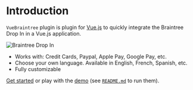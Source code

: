 # Introduction


`VueBraintree` plugin is plugin for [Vue.js](http://vuejs.org) to quickly integrate the Braintree Drop In in a Vue.js application.

![Braintree Drop In](https://developers.braintreepayments.com/img/developers/client-sdk-drop-in-web.png)

- Works with: Credit Cards, Paypal, Apple Pay, Google Pay, etc.
- Choose your own language. Available in English, French, Spanish, etc.
- Fully customizable 

[Get started](./started/) or play with the [demo](https://github.com/francoislevesque/vue-braintree/tree/dev/demo) (see [`README.md`](https://github.com/francoislevesque/vue-braintree/) to run them).
